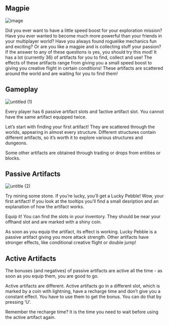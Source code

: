 ## Magpie
![image](https://github.com/xSpleet/Magpie/assets/85839225/8fd90e5d-fda1-4d6d-a8f0-ccb8045af5e5)

Did you ever want to have a little speed boost for your exploration mission? Have you ever wanted to become much more powerful than your friends in your multiplayer world? Have you always found roguelike mechanics fun and exciting? Or are you like a magpie and is collecting stuff your passion? 
If the answer to any of these questions is yes, you should try this mod! It has a lot (currently 36) of artifacts for you to find, collect and use! The effects of these artifacts range from giving you a small speed boost to giving you creative flight in certain conditions! These artifacts are scattered around the world and are waiting for you to find them!

## Gameplay
![untitled (1)](https://github.com/xSpleet/Magpie/assets/85839225/0b2a6c4f-7e2a-4392-bd2b-0613197dcae8)

Every player has 6 passive artifact slots and 1active artifact slot. You cannot have the same artifact equipped twice. 

Let’s start with finding your first artifact! They are scattered through the worlds, appearing in almost every structure. Different structures contain different artifacts, so it’s worth it to explore various structures and dungeons.

Some other artifacts are obtained through trading or drops from entities or blocks.

## Passive Artifacts
![untitle (2)](https://github.com/xSpleet/Magpie/assets/85839225/b9590fc4-5774-4187-9f25-0e14aea38568)

Try mining some stone. If you’re lucky, you’ll get a Lucky Pebble! Wow, your first artifact! If you look at the tooltips you’ll find a small desription and an explanation of how the artifact works.

Equip it! You can find the slots in your inventory. They should be near your offhand slot and are marked with a shiny coin. 

As soon as you equip the artifact, its effect is working. Lucky Pebble is a passive artifact giving you more attack strength. Other artifacts have stronger effects, like conditional creative flight or double jump!

## Active Artifacts

The bonuses (and negatives) of passive artifacts are active all the time - as soon as you equip them, you are good to go.  

Active artifacts are different. Active artifacts go in a different slot, which is marked by a coin with lightning, have a recharge time and don’t give you a constant effect. You have to use them to get the bonus. You can do that by pressing ‘U’.

Remember the recharge time? It is the time you need to wait before using the active artifact again.

